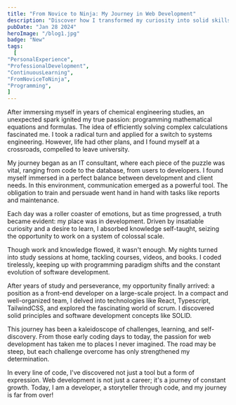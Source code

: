 ```yaml
---
title: "From Novice to Ninja: My Journey in Web Development"
description: "Discover how I transformed my curiosity into solid skills and how you too can advance in your career with passion and determination."
pubDate: "Jan 28 2024"
heroImage: "/blog1.jpg"
badge: "New"
tags:
  [
"PersonalExperience",
"ProfessionalDevelopment",
"ContinuousLearning",
"FromNoviceToNinja",
"Programming",
]
---
```


After immersing myself in years of chemical engineering studies, an unexpected spark ignited my true passion: programming mathematical equations and formulas. The idea of efficiently solving complex calculations fascinated me. I took a radical turn and applied for a switch to systems engineering. However, life had other plans, and I found myself at a crossroads, compelled to leave university.

My journey began as an IT consultant, where each piece of the puzzle was vital, ranging from code to the database, from users to developers. I found myself immersed in a perfect balance between development and client needs. In this environment, communication emerged as a powerful tool. The obligation to train and persuade went hand in hand with tasks like reports and maintenance.

Each day was a roller coaster of emotions, but as time progressed, a truth became evident: my place was in development. Driven by insatiable curiosity and a desire to learn, I absorbed knowledge self-taught, seizing the opportunity to work on a system of colossal scale.

Though work and knowledge flowed, it wasn't enough. My nights turned into study sessions at home, tackling courses, videos, and books. I coded tirelessly, keeping up with programming paradigm shifts and the constant evolution of software development.

After years of study and perseverance, my opportunity finally arrived: a position as a front-end developer on a large-scale project. In a compact and well-organized team, I delved into technologies like React, Typescript, TailwindCSS, and explored the fascinating world of scrum. I discovered solid principles and software development concepts like SOLID.

This journey has been a kaleidoscope of challenges, learning, and self-discovery. From those early coding days to today, the passion for web development has taken me to places I never imagined. The road may be steep, but each challenge overcome has only strengthened my determination.

In every line of code, I've discovered not just a tool but a form of expression. Web development is not just a career; it's a journey of constant growth. Today, I am a developer, a storyteller through code, and my journey is far from over!
